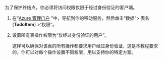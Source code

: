 
为了保护终结点，你必须将访问权限仅限于经过身份验证的客户端。

1. 在“[Azure 管理门户](https://manage.windowsazure.cn/) ”中，导航到你的移动服务，然后单击“数据”> 表名 (**TodoItem**) >“权限”。

2. 设置所有表操作权限为“仅经过身份验证的用户”。

	 这样可以确保对该表的所有操作都要求用户经过身份验证，这是本教程要求的。你可以对每个操作设置不同权限，用以支持你的特定方案。

<!---HONumber=Mooncake_1221_2015-->